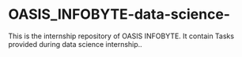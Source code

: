 # OASIS_INFOBYTE-data-science-



This is the internship repository of OASIS INFOBYTE. It contain Tasks provided during data science internship..
